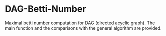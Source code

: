 # DAG-Betti-Number
Maximal betti number computation for DAG (directed acyclic graph). The main function and the comparisons with the general algorithm are provided.
